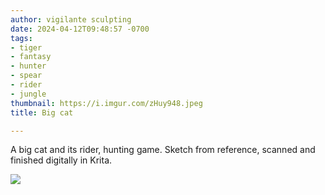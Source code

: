 ```yaml
---
author: vigilante sculpting
date: 2024-04-12T09:48:57 -0700
tags:
- tiger
- fantasy
- hunter
- spear
- rider
- jungle
thumbnail: https://i.imgur.com/zHuy948.jpeg
title: Big cat

---
```

A big cat and its rider, hunting game.
Sketch from reference, scanned and finished digitally in Krita.

![](https://i.imgur.com/wUJcauP.jpeg)